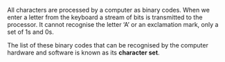 All characters are processed by a computer as binary codes. 
When we enter a letter from the keyboard a stream of bits is transmitted to the processor. 
It cannot recognise the letter ‘A’ or an exclamation mark, only a set of 1s and 0s.

The list of these binary codes that can be recognised by the computer hardware and software is known as its **character set**.
